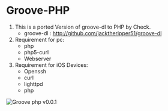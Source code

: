 # Groove-PHP

1. This is a ported Version of groove-dl to PHP by Check.
   * groove-dl : http://github.com/jacktheripper51/groove-dl
2. Requirement for pc:
   * php 
   * php5-curl
   * Webserver
3. Requirement for iOS Devices:
   * Openssh
   * curl
   * lighttpd
   * php


![Groove php v0.0.1](https://github.com/unconed/groove-php/raw/master/screenshot/screenshot.PNG)
